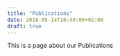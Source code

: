 ```yaml
---
title: "Publications"
date: 2018-05-14T16:49:06+02:00
draft: true
---
```

This is a page about our Publications

